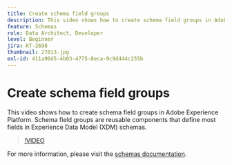 ```yaml
---
title: Create schema field groups
description: This video shows how to create schema field groups in Adobe Experience Platform. Schema field groups are reusable components that define most fields in Experience Data Model (XDM) schemas. 
feature: Schemas
role: Data Architect, Developer
level: Beginner
jira: KT-2698
thumbnail: 27013.jpg
exl-id: 411a96d5-4b03-4775-8eca-9c9d444c255b
---
```

# Create schema field groups

This video shows how to create schema field groups in Adobe Experience Platform. Schema field groups are reusable components that define most fields in Experience Data Model (XDM) schemas. 

>[!VIDEO](https://video.tv.adobe.com/v/27013?quality=12&learn=on)

For  more information, please visit the [schemas documentation](https://experienceleague.adobe.com/docs/experience-platform/xdm/home.html).